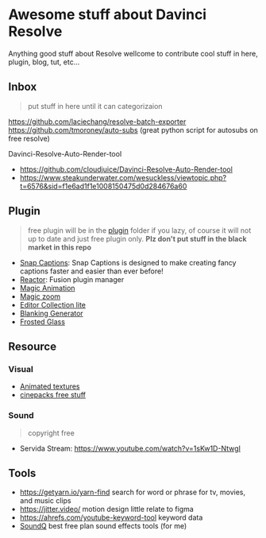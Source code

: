 # Awesome stuff about Davinci Resolve

Anything good stuff about Resolve wellcome to contribute cool stuff in here, plugin, blog, tut, etc...

## Inbox

> put stuff in here until it can categorizaion

https://github.com/laciechang/resolve-batch-exporter  
https://github.com/tmoroney/auto-subs (great python script for autosubs on free resolve)

Davinci-Resolve-Auto-Render-tool
- https://github.com/cloudjuice/Davinci-Resolve-Auto-Render-tool
- https://www.steakunderwater.com/wesuckless/viewtopic.php?t=6576&sid=f1e6ad1f1e1008150475d0d284676a60

## Plugin

> free plugin will be in the [plugin](./plugin) folder if you lazy, of course it will not up to date and just free plugin only. **Plz don't put stuff in the black market in this repo**

- [Snap Captions](https://github.com/licitfree/snap-captions): Snap Captions is designed to make creating fancy captions faster and easier than ever before!
- [Reactor](https://www.steakunderwater.com/wesuckless/viewtopic.php?t=3067): Fusion plugin manager
- [Magic Animation](https://ko-fi.com/s/c83d7e91f7)
- [Magic zoom](https://ko-fi.com/s/ed372d12c6)
- [Editor Collection lite](https://wipptemplates.com/product/editorcollection-lite/)
- [Blanking Generator](https://ko-fi.com/s/9eace83843)
- [Frosted Glass](https://ko-fi.com/s/f6b8f08512)

## Resource

### Visual

- [Animated textures](https://www.premiumbeat.com/blog/free-animated-textures/)
- [cinepacks free stuff](https://cinepacks.store/collections/free-packs)

### Sound

> copyright free

- Servida Stream: https://www.youtube.com/watch?v=1sKw1D-NtwgI

## Tools

- <https://getyarn.io/yarn-find> search for word or phrase for tv, movies, and music clips
- <https://jitter.video/> motion design little relate to figma
- <https://ahrefs.com/youtube-keyword-tool> keyword data
- [SoundQ](https://www.prosoundeffects.com/soundq/) best free plan sound effects tools (for me)
